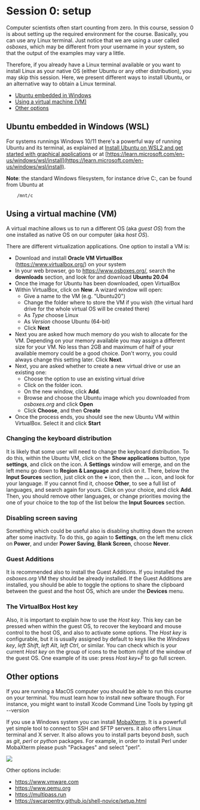 # Session 0: setup

Computer scientists often start counting from zero. In this course, session 0 is about setting up the required environment for the course. Basically, you can use any Linux terminal. Just notice that we are using a user called *osboxes*, which may be different from your username in your system, so that the output of the examples may vary a little.

Therefore, if you already have a Linux terminal available or you want to install Linux as your native OS (either Ubuntu or any other distribution), you may skip this session. Here, we present different ways to install Ubuntu, or an alternative way to obtain a Linux terminal.


- [Ubuntu embedded in Windows](#ubuntu-embedded-in-windows-wsl)
- [Using a virtual machine (VM)](#using-a-virtual-machine-vm)
- [Other options](#other-options)


## Ubuntu embedded in Windows (WSL)

For systems runnings Windows 10/11 there's a powerful way of running Ubuntu and its terminal,
as explained at [Install Ubuntu on WSL2 and get started with graphical applications](https://ubuntu.com/tutorials/install-ubuntu-on-wsl2-on-windows-11-with-gui-support#1-overview) or at [https://learn.microsoft.com/en-us/windows/wsl/install](https://learn.microsoft.com/en-us/windows/wsl/install).

<!--1. Make sure you have version 1709 or higher, as explained [here](https://www.protocols.io/view/ubuntu-on-windows-for-computational-biology-sfuebnw)

2. Open Microsoft Store. Search and install "Ubuntu". You can choose a particular version or simply 'Ubuntu' to get the latest supported version.

3. Open system admin and look for "Turn Windows Features on or off". Select the Windows subsystem for Linux.

4. Reboot and launch the Ubuntu app. After a few minutes you should be able to choose your own user and password. You are ready to go.

Note: you will be using a separate filesystem, which can be found at 
        C:\Users\**username**\AppData\Local\Packages\CanonicalGroupLimited.UbuntuonWindows_79rhkp1fndgsc\LocalState\rootfs

This requires enabling "Show Hidden Files and Folders". -->

**Note**: the standard Windows filesystem, for instance drive C:, can be found from Ubuntu at

        /mnt/c

## Using a virtual machine (VM)

A virtual machine allows us to run a different OS (aka *guest OS*) from the one installed as native OS on our computer (aka *host OS*).

There are different virtualization applications. One option to install a VM is:
- Download and install **Oracle VM VirtualBox** (https://www.virtualbox.org/) on your system
- In your web browser, go to https://www.osboxes.org/, search the **downloads** section, and look for and download **Ubuntu 20.04**
- Once the image for Ubuntu has been downloaded, open VirtualBox
- Within VirtualBox, click on **New**. A wizard window will open:
    - Give a name to the VM (e.g. "Ubuntu20")
    - Change the folder where to store the VM if you wish (the virtual hard drive for the whole virtual OS will be created there)
    - As *Type* choose Linux
    - As *Version* choose Ubuntu (64-bit)
    - Click **Next**
- Next you are asked how much memory do you wish to allocate for the VM. Depending on your memory available you may assign a different size for your VM. No less than 2GB and maximum of half of your available memory could be a good choice. Don't worry, you could always change this setting later. Click **Next**.
- Next, you are asked whether to create a new virtual drive or use an existing one:
    - Choose the option to use an existing virtual drive
    - Click on the folder icon.
    - On the new window, click **Add**.
    - Browse and choose the Ubuntu image which you downloaded from *osboxes.org* and click **Open**
    - Click **Choose**, and then **Create**
- Once the process ends, you should see the new Ubuntu VM within VirtualBox. Select it and click **Start**

### Changing the keyboard distribution

It is likely that some user will need to change the keyboard distribution. To do this, within the Ubuntu VM, click on the **Show applications** button, type **settings**, and click on the icon. A **Settings** window will emerge, and on the left menu go down to **Region & Language** and click on it. There, below the **Input Sources** section, just click on the **+** icon, then the **...** icon, and look for your language. If you cannot find it, choose **Other**, to see a full list of languages, and search again for yours. Click on your choice, and click **Add**. Then, you should remove other languages, or change priorities moving the one of your choice to the top of the list below the **Input Sources** section.

### Disabling screen saving

Something which could be useful also is disabling shutting down the screen after some inactivity. To do this, go again to **Settings**, on the left menu click on **Power**, and under **Power Saving**, **Blank Screen**, choose **Never**.

### Guest Additions

It is recommended also to install the Guest Additions. If you installed the *osboxes.org* VM they should be already installed. If the Guest Additions are installed, you should be able to toggle the options to share the clipboard between the guest and the host OS, which are under the **Devices** menu.

### The VirtualBox Host key

Also, it is important to explain how to use the *Host key*. This key can be pressed when within the guest OS, to recover the keyboard and mouse control to the host OS, and also to activate some options. The *Host key* is configurable, but it is usually assigned by default to keys like the *Windows key*, *left Shift*, *left Alt*, *left Ctrl*, or similar. You can check which is your current *Host key* on the group of icons to the bottom right of the window of the guest OS. One example of its use: press *Host key+F* to go full screen.


## Other options 

If you are running a MacOS computer you should be able to run this course on your terminal. You must learn how to install new software though. For instance, you might want to install Xcode Command Line Tools by typing git --version

If you use a Windows system you can install [MobaXterm](https://mobaxterm.mobatek.net). It is a powerfull yet simple tool to connect to SSH and SFTP servers. it also offers Linux terminal and X server. It also allows you to install parts beyond *bash*, such as *git*, *perl* or *python* packages. For example, in order to install Perl under MobaXterm please push "Packages" and select "perl". 

![](pics/MobaXterm.png)

Other options include:

* https://www.vmware.com
* https://www.qemu.org
* https://multipass.run
* https://swcarpentry.github.io/shell-novice/setup.html
